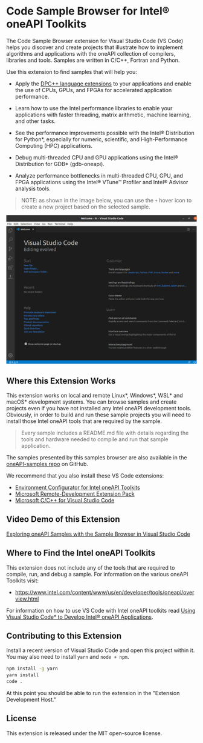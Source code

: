 # Code Sample Browser for Intel® oneAPI Toolkits

The Code Sample Browser extension for Visual Studio Code (VS Code) helps you
discover and create projects
that illustrate how to implement algorithms and applications with the oneAPI
collection of compilers, libraries and tools. Samples are written in C/C++,
Fortran and Python.

Use this extension to find samples that will help you:

* Apply the [DPC++ language extensions][dpcpp] to your applications and enable
  the use of CPUs, GPUs, and FPGAs for accelerated application performance.

[dpcpp]: <https://spec.oneapi.io/versions/latest/elements/dpcpp/source/index.html>

* Learn how to use the Intel performance libraries to enable your applications
  with faster threading, matrix arithmetic, machine learning, and other tasks.

* See the performance improvements possible with the Intel® Distribution for
  Python\*, especially for numeric, scientific, and High-Performance Computing
  (HPC) applications.

* Debug multi-threaded CPU and GPU applications using the Intel® Distribution
  for GDB\* (gdb-oneapi).

* Analyze performance bottlenecks in multi-threaded CPU, GPU, and FPGA
  applications using the Intel® VTune&trade; Profiler and
  Intel® Advisor analysis tools.

> NOTE: as shown in the image below, you can use the `+` hover icon to create
> a new project based on the selected sample.

![Gif of the extension in action](demo.gif)


## Where this Extension Works

This extension works on local and remote Linux\*, Windows\*, WSL\* and macOS\*
development systems. You can browse samples and create projects even if you
have not installed any Intel oneAPI development tools. Obviously, in order to
build and run these sample projects you will need to install those Intel
oneAPI tools that are required by the sample.

> Every sample includes a README.md file with details regarding the tools
> and hardware needed to compile and run that sample application.

The samples presented by this samples browser are also available in the
[oneAPI-samples repo](https://github.com/oneapi-src/oneAPI-samples) on GitHub.

We recommend that you also install these VS Code extensions:

* [Environment Configurator for Intel oneAPI Toolkits][env]
* [Microsoft Remote-Development Extension Pack][remote]
* [Microsoft C/C++ for Visual Studio Code][cpp]

[env]: <https://marketplace.visualstudio.com/items?itemName=intel-corporation.oneapi-environment-configurator>
[remote]: <https://marketplace.visualstudio.com/items?itemName=ms-vscode-remote.vscode-remote-extensionpack>
[cpp]: <https://marketplace.visualstudio.com/items?itemName=ms-vscode.cpptools>

## Video Demo of this Extension

[Exploring oneAPI Samples with the Sample Browser in Visual Studio Code](https://youtu.be/hdpcNBB2aEU)


## Where to Find the Intel oneAPI Toolkits

This extension does not include any of the tools that are required to
compile, run, and debug a sample. For information on the various oneAPI
Toolkits visit:

* https://www.intel.com/content/www/us/en/developer/tools/oneapi/overview.html

For information on how to use VS Code with Intel oneAPI toolkits read
[Using Visual Studio Code\* to Develop Intel® oneAPI Applications][oneapi-toolkits].

[oneapi-toolkits]: <https://www.intel.com/content/www/us/en/develop/documentation/using-vs-code-with-intel-oneapi/top.html>


## Contributing to this Extension

Install a recent version of Visual Studio Code and open this project within
it. You may also need to install `yarn` and `node + npm`.

```bash
npm install -g yarn
yarn install
code .
```

At this point you should be able to run the extension in the "Extension
Development Host."


## License

This extension is released under the MIT open-source license.
